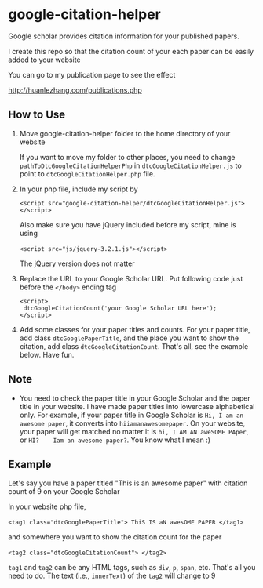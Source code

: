 # google-citation-helper

Google scholar provides citation information for your published papers. 

I create this repo so that the citation count of your each paper can be easily added to your website

You can go to my publication page to see the effect 

http://huanlezhang.com/publications.php

## How to Use 

1. Move google-citation-helper folder to the home directory of your website

   If you want to move my folder to other places, you need to change `pathToDtcGoogleCitationHelperPhp` in `dtcGoogleCitationHelper.js` to point to `dtcGoogleCitationHelper.php` file. 

2. In your php file, include my script by  

   `<script src="google-citation-helper/dtcGoogleCitationHelper.js"></script>`

   Also make sure you have jQuery included before my script, mine is using 

   ​	`<script src="js/jquery-3.2.1.js"></script>`

   The jQuery version does not matter

3. Replace the URL to your Google Scholar URL. Put following code just before the `</body>` ending tag

   ```
   <script>
   	dtcGoogleCitationCount('your Google Scholar URL here');
   </script>
   ```

4. Add some classes for your paper titles and counts. For your paper title, add class `dtcGooglePaperTitle`, and the place you want to show the citation, add class `dtcGoogleCitationCount`. That's all, see the example below.  Have fun.



## Note

* You need to check the paper title in your Google Scholar and the paper title in your website. I have made paper titles into lowercase alphabetical only. For example, if your paper title in Google Scholar is `Hi, I am an awesome paper`, it converts into `hiiamanawesomepaper`. On your website, your paper will get matched no matter it is `hi, I AM AN aweSOME PAper`, or `HI?    Iam an awesome paper?`. You know what I mean :)



## Example

Let's say you have a paper titled "This is an awesome paper" with citation count of 9 on your Google Scholar

In your website php file, 

​	``` <tag1 class="dtcGooglePaperTitle"> ThiS IS aN awesOME PAPER </tag1> ```

and somewhere  you want to show the citation count for the paper

​	```<tag2 class="dtcGoogleCitationCount"> </tag2>```

`tag1` and `tag2` can be any HTML tags, such as `div`, `p`, `span`, etc.  That's all you need to do. The text (i.e., `innerText`) of the `tag2` will change to 9